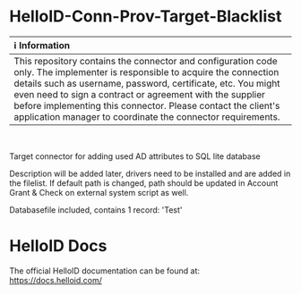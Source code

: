 # HelloID-Conn-Prov-Target-Blacklist

| :information_source: Information |
|:---------------------------|
| This repository contains the connector and configuration code only. The implementer is responsible to acquire the connection details such as username, password, certificate, etc. You might even need to sign a contract or agreement with the supplier before implementing this connector. Please contact the client's application manager to coordinate the connector requirements.       |

<br />

Target connector for adding used AD attributes to SQL lite database

Description will be added later, drivers need to be installed and are added in the filelist. If default path is changed, path should be updated in Account Grant & Check on external system script as well.

Databasefile included, contains 1 record: 'Test'

# HelloID Docs
The official HelloID documentation can be found at: https://docs.helloid.com/
